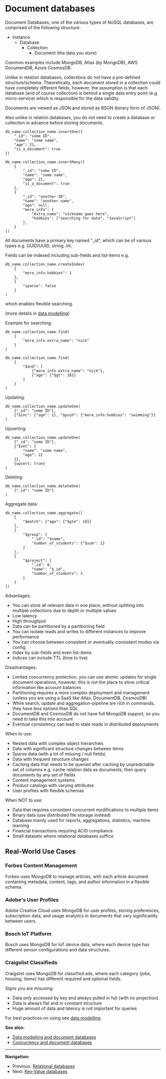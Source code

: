 # Document databases

Document Databases, one of the various types of NoSQL databases, are comprised of the following structure:

- Instance
    - Database
        - Collection
            - Document (the data you store)

Common examples include MongoDB, Atlas (by MongoDB), AWS DocumentDB, Azure CosmosDB.

Unlike in relation databases, collections do not have a pre-defined structure/schema.
Theoretically, each document stored in a collection could have completely different fields, however, the assumption is that each database (and of course collection) is behind a single data entry point (e.g. micro-service) which is responsible for the data validity.

Documents are viewed as JSON and stored as BSON (binary form of JSON).

Also unlike in relation databases, you do not need to create a database or collection in advance before storing documents.

```MongoDB
db_name.collection_name.insertOne({
    "_id": "some ID",
    "name": "some name",
    "age": 21,
    "is_a_document": true
})
```

```MongoDB
db_name.collection_name.insertMany([
    {
        "_id": "some ID",
        "name": "some name",
        "age": 21,
        "is_a_document": true
    },
    {
        "_id": "another ID",
        "name": "another name",
        "age": null,
        "more_info": {
            "extra_name": "nickname goes here",
            "hobbies": ["searching for data", "JavaScript"]
        },
    }
])
```

All documents have a primary key named "_id", which can be of various types e.g. GUID/UUID, string, int.

Fields can be indexed including sub-fields and list-items e.g.

```MongoDB
db_name.collection_name.createIndex(
    {
        "more_info.hobbies": 1
    },
    {
        "sparse": false
    }
)
```

which enables flexible searching.

(more details in [data modelling](./data-modelling-document-dbs.md))

Example for searching:

```MongoDB
db_name.collection_name.find(
    {
        "more_info.extra_name": "nick"
    }
)
```

```MongoDB
db_name.collection_name.find(
    {
        "$and": [
            {"more_info.extra_name": "nick"},
            {"age": {"$gt": 18}}
        ]
    }
)
```

Updating:

```MongoDB
db_name.collection_name.updateOne(
    {"_id": "some ID"},
    {"$inc": {"age": 1}, "$push": {"more_info.hobbies": "swimming"}}
)
```

Upserting:

```MongoDB
db_name.collection_name.updateOne(
    {"_id": "some ID"},
    {"$set": {
        "name": "some name",
        "age": 22
    }},
    {upsert: true}
)
```

Deleting:

```MongoDB
db_name.collection_name.deleteOne(
    {"_id": "some ID"}
)
```

Aggregate data:

```MongoDB
db_name.collection_name.aggregate([
    {
        "$match": {"age": {"$gte": 18}}
    },
    {
        "$group": {
            "_id": "$name",
            "number_of_students": {"$sum": 1}
        }
    },
    {
        "$project": {
            "_id": 0,
            "name": "$_id",
            "number_of_students": 1
        }
    }
])
```

Advantages:

- You can store all relevant data in one place, without splitting into multiple collections due to depth or multiple values
- Low latency
- High throughput
- Data can be partitioned by a partitioning field
- You can isolate reads and writes to different instances to improve performance
- You can choose between consistent or eventually-consistent modes via config
- Index by sub-fields and even list-items
- Indices can include TTL (time to live)

Disadvantages:

- Limited concurrency protection, you can use atomic updates for single document operations, however, this is not the place to store critical information like account balances
- Partitioning requires a more complex deployment and management (unless you are using a SaaS like Atlas, DocumentDB, CosmosDB)
- While search, update and aggregation-pipeline are rich in commands, they have less options than SQL
- DocumentDB and CosmosDB do not have full MongoDB support, so you need to take this into account
- Eventual consistency can lead to stale reads in distributed deployments

When to use:

- Nested data with complex object hierarchies
- Data with significant structure changes between items
- Sparse data (with a lot of missing / null fields)
- Data with frequent structure changes
- Caching data that needs to be queried after caching by unpredictable set of columns e.g. cache relation data as documents, then query documents by any set of fields
- Content management systems
- Product catalogs with varying attributes
- User profiles with flexible schemas

When NOT to use:

- Data that requires consistent concurrent modifications to multiple items
- Binary data (use distributed file storage instead)
- Database mainly used for reports, aggregations, statistics, machine learning
- Financial transactions requiring ACID compliance
- Small datasets where relational databases suffice

## Real-World Use Cases

### Forbes Content Management
Forbes uses MongoDB to manage articles, with each article document containing metadata, content, tags, and author information in a flexible schema.

### Adobe's User Profiles
Adobe Creative Cloud uses MongoDB for user profiles, storing preferences, subscription data, and usage analytics in documents that vary significantly between users.

### Bosch IoT Platform
Bosch uses MongoDB for IoT device data, where each device type has different sensor configurations and data structures.

### Craigslist Classifieds
Craigslist uses MongoDB for classified ads, where each category (jobs, housing, items) has different required and optional fields.

Signs you are misusing:

- Data only accessed by key and always pulled in full (with no projection)
- Data is always flat and in constant structure
- Huge amount of data and latency is not important for queries

For best practices on using see [data modelling](./data-modelling-document-dbs.md).

**See also:**

- [Data modelling and document databases](./data-modelling-document-dbs.md)
- [Concurrency and document databases](./concurrency-document-dbs.md)

---

**Navigation:**

- Previous: [Relational databases](./relational-dbs.md)
- Next: [Key-Value databases](./key-value-dbs.md)
